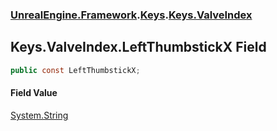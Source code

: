 ### [UnrealEngine.Framework](./UnrealEngine-Framework.md 'UnrealEngine.Framework').[Keys](./Keys.md 'UnrealEngine.Framework.Keys').[Keys.ValveIndex](./Keys-ValveIndex.md 'UnrealEngine.Framework.Keys.ValveIndex')
## Keys.ValveIndex.LeftThumbstickX Field
  
```csharp
public const LeftThumbstickX;
```
#### Field Value
[System.String](https://docs.microsoft.com/en-us/dotnet/api/System.String 'System.String')  
